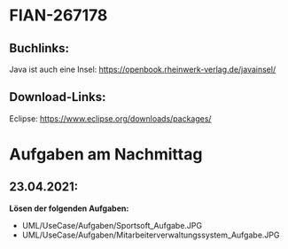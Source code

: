 # FIAN-267178

## Buchlinks:
Java ist auch eine Insel: https://openbook.rheinwerk-verlag.de/javainsel/


## Download-Links:
Eclipse: https://www.eclipse.org/downloads/packages/


# Aufgaben am Nachmittag
## 23.04.2021:
**Lösen der folgenden Aufgaben:**
* UML/UseCase/Aufgaben/Sportsoft_Aufgabe.JPG  
* UML/UseCase/Aufgaben/Mitarbeiterverwaltungssystem_Aufgabe.JPG  

